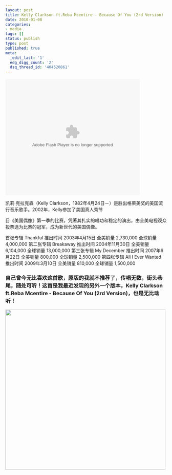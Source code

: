 ```yaml
---
layout: post
title: Kelly Clarkson ft.Reba Mcentire - Because Of You (2rd Version)
date: 2010-01-08
categories:
- media
tags: []
status: publish
type: post
published: true
meta:
  _edit_last: '1'
  edg_digg_count: '2'
  dsq_thread_id: '404520861'
---
```

<object classid="clsid:d27cdb6e-ae6d-11cf-96b8-444553540000" width="420" height="363" codebase="http://download.macromedia.com/pub/shockwave/cabs/flash/swflash.cab#version=6,0,40,0"><param name="allowFullScreen" value="true" /><param name="allowscriptaccess" value="always" /><param name="wmode" value="opaque" /><param name="src" value="http://www.tudou.com/v/o9bvKl4YSQU" /><param name="allowfullscreen" value="true" /><embed type="application/x-shockwave-flash" width="420" height="363" src="http://www.tudou.com/v/o9bvKl4YSQU" wmode="opaque" allowscriptaccess="always" allowfullscreen="true"></embed></object>



凯莉·克拉克森（Kelly Clarkson，1982年4月24日－）是胜出格莱美奖的美国流行音乐歌手。2002年，Kelly参加了美国真人秀节

目《美国偶像》第一季的比赛，凭著其扎实的唱功和稳定的演出，由全美电视观众投票选为比赛的冠军，成为新世代的美国偶像。

首张专辑 Thankful 推出时间 2003年4月15日 全美销量 2,730,000 全球销量 4,000,000
第二张专辑 Breakaway 推出时间 2004年11月30日 全美销量 6,104,000 全球销量 13,000,000
第三张专辑 My December 推出时间 2007年6月22日 全美销量 800,000 全球销量 2,500,000
第四张专辑 All I Ever Wanted 推出时间 2009年3月10日 全美销量 810,000 全球销量 1,500,000
<h3><strong>自己曾今无比喜欢这首歌，原版的我就不推荐了，传唱无数，街头巷尾，随处可听！这首是我最近发现的另外一个版本，Kelly Clarkson ft.Reba Mcentire - Because Of You (2rd Version)，也是无比动听！</strong></h3>

<a href="/wp-content/uploads/Kelly-Clarkson.jpg"><img class="alignnone size-full wp-image-202" title="Kelly-Clarkson" src="/wp-content/uploads/Kelly-Clarkson.jpg" alt="" width="500" height="500" /></a>
